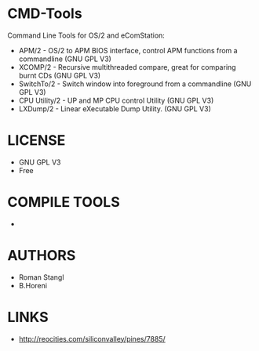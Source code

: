 CMD-Tools
=========
Command Line Tools for OS/2 and eComStation:
- APM/2 - OS/2 to APM BIOS interface, control APM functions from a commandline (GNU GPL V3)
- XCOMP/2 - Recursive multithreaded compare, great for comparing burnt CDs (GNU GPL V3)
- SwitchTo/2 - Switch window into foreground from a commandline (GNU GPL V3)
- CPU Utility/2 - UP and MP CPU control Utility (GNU GPL V3)
- LXDump/2 - Linear eXecutable Dump Utility. (GNU GPL V3)

LICENSE
===============
- GNU GPL V3
- Free

COMPILE TOOLS
===============
* 

AUTHORS
===============
* Roman Stangl
* B.Horeni

LINKS
===============
* http://reocities.com/siliconvalley/pines/7885/